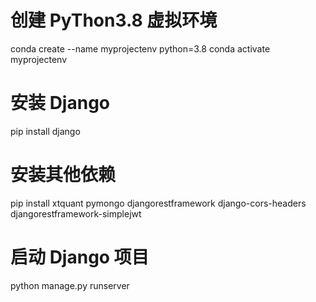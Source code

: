 # 创建 PyThon3.8 虚拟环境

conda create --name myprojectenv python=3.8
conda activate myprojectenv

# 安装 Django

pip install django

# 安装其他依赖

pip install xtquant pymongo djangorestframework django-cors-headers djangorestframework-simplejwt

# 启动 Django 项目

python manage.py runserver
